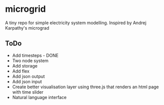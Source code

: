 # microgrid
A tiny repo for simple electricity system modelling. Inspired by Andrej Karpathy's micrograd



## ToDo
- Add timesteps - DONE
- Two node system
- Add storage
- Add flex
- Add json output
- Add json input
- Create better visualisation layer using three.js that renders an html page with time slider
- Natural language interface